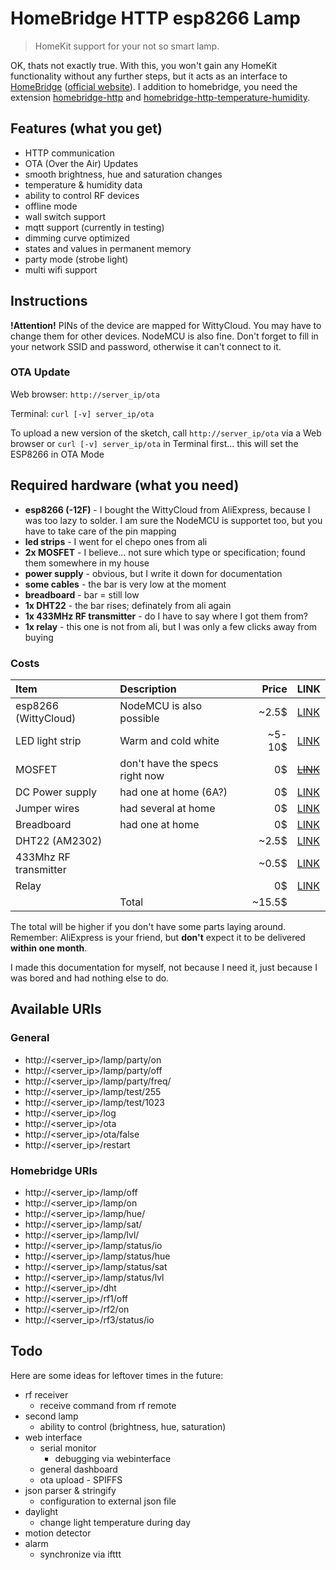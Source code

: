 # HomeBridge HTTP esp8266 Lamp
> HomeKit support for your not so smart lamp.

OK, thats not exactly true. With this, you won't gain any HomeKit functionality without any further steps, but it acts as an interface to [HomeBridge](https://github.com/nfarina/homebridge) ([official website](https://homebridge.io/)). I addition to homebridge, you need the extension [homebridge-http](https://github.com/PeterBrain/homebridge-http) and [homebridge-http-temperature-humidity](https://github.com/PeterBrain/homebridge-http-temperature-humidity).

## Features (what you get)
* HTTP communication
* OTA (Over the Air) Updates
* smooth brightness, hue and saturation changes
* temperature & humidity data
* ability to control RF devices
* offline mode
* wall switch support
* mqtt support (currently in testing)
* dimming curve optimized
* states and values in permanent memory
* party mode (strobe light)
* multi wifi support

## Instructions
**!Attention!**
PINs of the device are mapped for WittyCloud. You may have to change them for other devices. NodeMCU is also fine.
Don't forget to fill in your network SSID and password, otherwise it can't connect to it.

### OTA Update
Web browser: `http://server_ip/ota`

Terminal: `curl [-v] server_ip/ota`

To upload a new version of the sketch, call `http://server_ip/ota` via a Web browser or `curl [-v] server_ip/ota` in Terminal first...
this will set the ESP8266 in OTA Mode

## Required hardware (what you need)
* **esp8266 (-12F)** - I bought the WittyCloud from AliExpress, because I was too lazy to solder. I am sure the NodeMCU is supportet too, but you have to take care of the pin mapping
* **led strips** - I went for el chepo ones from ali
* **2x MOSFET** - I believe... not sure which type or specification; found them somewhere in my house
* **power supply** - obvious, but I write it down for documentation
* **some cables** - the bar is very low at the moment
* **breadboard** - bar = still low
* **1x DHT22** - the bar rises; definately from ali again
* **1x 433MHz RF transmitter** - do I have to say where I got them from?
* **1x relay** - this one is not from ali, but I was only a few clicks away from buying

### Costs
| Item                  | Description                     | Price   | LINK                                   |
| :-------------------- | :------------------------------ | ------: | :------------------------------------- |
| esp8266 (WittyCloud)  | NodeMCU is also possible        | ~2.5$   | [LINK](https://www.aliexpress.com/wholesale?SearchText=witty+cloud) |
| LED light strip       | Warm and cold white             | ~5-10$  | [LINK](https://www.aliexpress.com/wholesale?SearchText=light+strip+ww+cw) |
| MOSFET                | don't have the specs right now  | 0$      | [~~LINK~~](https://www.aliexpress.com/wholesale?SearchText=mosfet) |
| DC Power supply       | had one at home (6A?)           | 0$      | [LINK](https://www.aliexpress.com/wholesale?SearchText=12+power+supply) |
| Jumper wires          | had several at home             | 0$      | [LINK](https://www.aliexpress.com/wholesale?SearchText=dupont) |
| Breadboard            | had one at home                 | 0$      | [LINK](https://www.aliexpress.com/wholesale?SearchText=breadboard) |
| DHT22 (AM2302)        |                                 | ~2.5$   | [LINK](https://www.aliexpress.com/wholesale?SearchText=dht22+am2302) |
| 433Mhz RF transmitter |                                 | ~0.5$   | [LINK](https://www.aliexpress.com/wholesale?SearchText=rf+module) |
| Relay                 |                                 | 0$      | [LINK](https://www.aliexpress.com/wholesale?SearchText=relay) |
|                       | Total                           | ~15.5$  |                                        |

The total will be higher if you don't have some parts laying around. Remember: AliExpress is your friend, but **don't** expect it to be delivered **within one month**.

I made this documentation for myself, not because I need it, just because I was bored and had nothing else to do.

## Available URIs
### General
* http://<server_ip>/lamp/party/on
* http://<server_ip>/lamp/party/off
* http://<server_ip>/lamp/party/freq/<int>
* http://<server_ip>/lamp/test/255
* http://<server_ip>/lamp/test/1023
* http://<server_ip>/log
* http://<server_ip>/ota
* http://<server_ip>/ota/false
* http://<server_ip>/restart

### Homebridge URIs
* http://<server_ip>/lamp/off
* http://<server_ip>/lamp/on
* http://<server_ip>/lamp/hue/<int>
* http://<server_ip>/lamp/sat/<int>
* http://<server_ip>/lamp/lvl/<int>
* http://<server_ip>/lamp/status/io
* http://<server_ip>/lamp/status/hue
* http://<server_ip>/lamp/status/sat
* http://<server_ip>/lamp/status/lvl
* http://<server_ip>/dht
* http://<server_ip>/rf1/off
* http://<server_ip>/rf2/on
* http://<server_ip>/rf3/status/io

## Todo
Here are some ideas for leftover times in the future:
* rf receiver
  * receive command from rf remote
* second lamp
  * ability to control (brightness, hue, saturation)
* web interface
  * serial monitor
    * debugging via webinterface
  * general dashboard
  * ota upload - SPIFFS
* json parser & stringify
  * configuration to external json file
* daylight
  * change light temperature during day
* motion detector
* alarm
  * synchronize via ifttt
